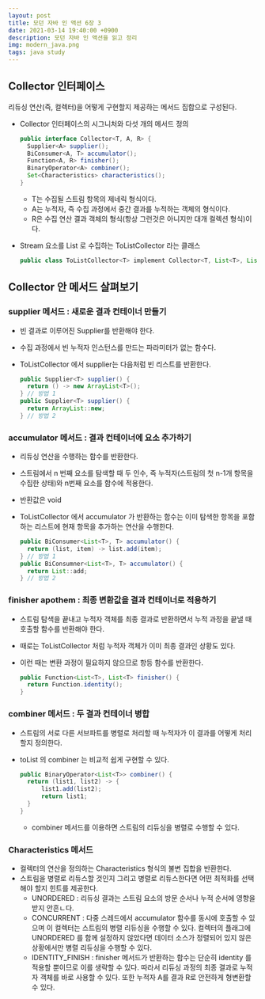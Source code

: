 ```yaml
---
layout: post
title: 모던 자바 인 액션 6장 3
date: 2021-03-14 19:40:00 +0900
description: 모던 자바 인 액션을 읽고 정리
img: modern_java.png
tags: java study
---
```


## Collector 인터페이스

리듀싱 연산(즉, 컬렉터)을 어떻게 구현할지 제공하는 메서드 집합으로 구성된다.

- Collector 인터페이스의 시그니처와 다섯 개의 메서드 정의

  ```java
  public interface Collector<T, A, R> {
  	Supplier<A> supplier();
    BiConsumer<A, T> accumulator();
    Function<A, R> finisher();
    BinaryOperator<A> combiner();
    Set<Characteristics> characteristics();
  }
  ```
  - T는 수집될 스트림 항목의 제네릭 형식이다.
  - A는 누적자, 즉 수집 과정에서 중간 결과를 누적하는 객체의 형식이다.
  - R은 수집 연산 결과 객체의 형식(항상 그런것은 아니지만 대개 컬렉션 형식)이다.

- Stream<T> 요소를 List<T> 로 수집하는 ToListCollector<T> 라는 클래스

  ```java
  public class ToListCollector<T> implement Collector<T, List<T>, List<T>>
  ```

## Collector 안 메서드 살펴보기

### supplier 메서드 : 새로운 결과 컨테이너 만들기

- 빈 결과로 이루어진 Supplier를 반환해야 한다.

- 수집 과정에서 빈 누적자 인스턴스를 만드는 파라미터가 없는 함수다.

- ToListCollector 에서 supplier는 다음처럼 빈 리스트를 반환한다.

  ```java
  public Supplier<T> supplier() {
  	return () -> new ArrayList<T>();
  } // 방법 1
  public Supplier<T> supplier() {
  	return ArrayList::new;
  } // 방법 2
  ```

### accumulator 메서드 : 결과 컨테이너에 요소 추가하기

- 리듀싱 연산을 수행하는 함수를 반환한다.

- 스트림에서 n 번째 요소를 탐색할 때 두 인수, 즉 누적자(스트림의 첫 n-1개 항목을 수집한 상태)와 n번째 요소를 함수에 적용한다.

- 반환값은 void

- ToListCollector 에서 accumulator 가 반환하는 함수는 이미 탐색한 항목을 포함하는 리스트에 현재 항목을 추가하는 연산을 수행한다.

  ```java
  public BiConsumer<List<T>, T> accumulator() {
  	return (list, item) -> list.add(item);
  } // 방법 1
  public BiConsumner<List<T>, T> accumulator() {
  	return List::add;
  } // 방법 2
  ```

### finisher apothem : 최종 변환값을 결과 컨테이너로 적용하기

- 스트림 탐색을 끝내고 누적자 객체를 최종 결과로 반환하면서 누적 과정을 끝낼 때 호출할 함수를 반환해야 한다.

- 때로는 ToListCollector 처럼 누적자 객체가 이미 최종 결과인 상황도 있다.

- 이런 때는 변환 과정이 필요하지 않으므로 항등 함수를 반환한다.

  ```java
  public Function<List<T>, List<T> finisher() {
  	return Function.identity();
  }
  ```

### combiner 메서드 : 두 결과 컨테이너 병합

- 스트림의 서로 다른 서브파트를 병렬로 처리할 때 누적자가 이 결과를 어떻게 처리할지 정의한다.

- toList 의 combiner 는 비교적 쉽게 구현할 수 있다.

  ```java
  public BinaryOperator<List<T>> combiner() {
  	return (list1, list2) -> {
  		list1.add(list2);
  		return list1;
  	}
  }
  ```

  - combiner 메서드를 이용하면 스트림의 리듀싱을 병렬로 수행할 수 있다.

### Characteristics 메서드

- 컬렉터의 연산을 정의하는 Characteristics 형식의 불변 집합을 반환한다.
- 스트림을 병렬로 리듀스할 것인지 그리고 병렬로 리듀스한다면 어떤 최적화를 선택해야 할지 힌트를 제공한다.
  - UNORDERED : 리듀싱 결과는 스트림 요소의 방문 순서나 누적 순서에 영향을 받지 안흔ㄴ다.
  - CONCURRENT : 다중 스레드에서 accumulator 함수를 동시에 호출할 수 있으며 이 컬렉터는 스트림의 병렬 리듀싱을 수행할 수 있다. 컬렉터의 플래그에 UNORDERED 를 함께 설정하지 않았다면 데이터 소스가 정렬되어 있지 않은 상황에서만 병렬 리듀싱을 수행할 수 있다.
  - IDENTITY_FINISH : finisher 메서드가 반환하는 함수는 단순히 identity 를 적용할 뿐이므로 이를 생략할 수 있다. 따라서 리듀싱 과정의 최종 결과로 누적자 객체를 바로 사용할 수 있다. 또한 누적자 A를 결과 R로 안전하게 형변환할 수 있다.